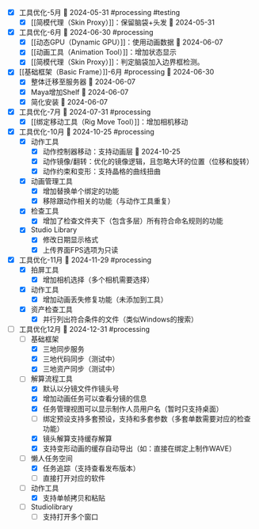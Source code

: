 - [x] 工具优化-5月 📅 2024-05-31 #processing #testing
	- [x] [[简模代理（Skin Proxy）]]：保留脑袋+头发 📅 2024-05-31

- [x] 工具优化-6月 📅 2024-06-30 #processing 
	- [x] [[动态GPU（Dynamic GPU）]]：使用动画数据 📅 2024-06-07
	- [x] [[动画工具（Animation Tool）]]：增加状态显示
	- [x] [[简模代理（Skin Proxy）]]：判定脑袋加入边界框检测。

- [x] [[基础框架（Basic Frame）]]-6月 #processing 📅 2024-06-30
	- [x] 整体迁移至服务器 📅 2024-06-07
	- [x] Maya增加Shelf 📅 2024-06-07
	- [x] 简化安装 📅 2024-06-07

- [x] 工具优化-7月 📅 2024-07-31 #processing
	- [x] [[绑定移动工具（Rig Move Tool）]]：增加相机移动

- [x] 工具优化-10月  📅 2024-10-25 #processing
	- [x] 动作工具
		- [x] 动作控制器移动：支持动画层 📅 2024-10-25
		- [x] 动作镜像/翻转：优化的镜像逻辑，且忽略大环的位置（位移和旋转）
		- [x] 动作约束和变形：支持晶格的曲线扭曲
	- [x] 动画管理工具
		- [x] 增加替换单个绑定的功能
		- [x] 移除跟动作相关的功能（与动作工具重复）
	- [x] 检查工具
		- [x] 增加了检查文件夹下（包含多层）所有符合命名规则的功能
	- [x] Studio Library
		- [x] 修改日期显示格式
		- [x] 上传界面FPS选项为只读

- [x] 工具优化-11月 📅 2024-11-29 #processing
	- [x] 拍屏工具
		- [x] 增加相机选择（多个相机需要选择）
	- [x] 动作工具
		- [x] 增加动画丢失修复功能（未添加到工具）
	- [x] 资产检查工具
		- [x] 并行列出符合条件的文件（类似Windows的搜索）

- [ ] 工具优化12月 📅  2024-12-31 #processing 
	- [ ] 基础框架
		- [x] 三地同步服务
		- [x] 三地代码同步（测试中）
		- [x] 三地资产同步（测试中）
	- [ ] 解算流程工具
		- [x] 默认以分镜文件作镜头号
		- [x] 增加动画任务可以查看分镜的信息
		- [x] 任务管理视图可以显示制作人员用户名（暂时只支持桌面）
		- [ ] 绑定预设支持多套预设，支持和多套参数（多套单数需要对应的检查功能）
		- [x] 镜头解算支持缓存解算
		- [x] 支持变形动画的缓存自动导出（如：直接在绑定上制作WAVE）
	- [ ] 懒人任务空间
		- [x] 任务追踪（支持查看发布版本）
		- [ ] 直接打开对应的软件
	- [ ] 动作工具
		- [x] 支持单帧拷贝和粘贴
	- [ ] Studiolibrary
		- [ ] 支持打开多个窗口
